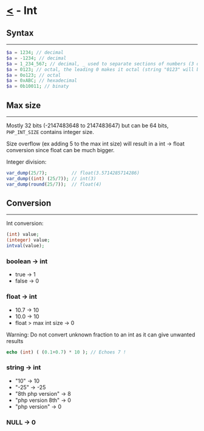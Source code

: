# [<](index.md) - Int


## Syntax
---

```php
$a = 1234; // decimal
$a = -1234; // decimal
$a = 1_234_567; // decimal, _ used to separate sections of numbers (3 digits spacing is not imposed)
$a = 0123; // octal, the leading 0 makes it octal (string "0123" will be interpreted as decimal and not octal)
$a = 0o123; // octal
$a = 0xABC; // hexadecimal
$a = 0b10011; // binaty
```

## Max size
---

Mostly 32 bits (-2147483648 to 2147483647) but can be 64 bits, `PHP_INT_SIZE` contains integer size.

Size overflow (ex adding 5 to the max int size) will result in a int -> float conversion since float can be much bigger.

Integer division:
```php
var_dump(25/7);         // float(3.5714285714286) 
var_dump((int) (25/7)); // int(3)
var_dump(round(25/7));  // float(4) 
```

## Conversion
---
Int conversion:
```php
(int) value;
(integer) value;
intval(value);
```

### boolean -> int
- true      -> 1
- false     -> 0

### float -> int
- 10.7    -> 10
- 10.0    -> 10
- float > max int size -> 0

Warning: Do not convert unknown fraction to an int as it can give unwanted results
```php
echo (int) ( (0.1+0.7) * 10 ); // Echoes 7 !
```

### string -> int
- "10" -> 10
- "-25" -> -25
- "8th php version" -> 8
- "php version 8th" -> 0
- "php version" -> 0

### NULL -> 0

